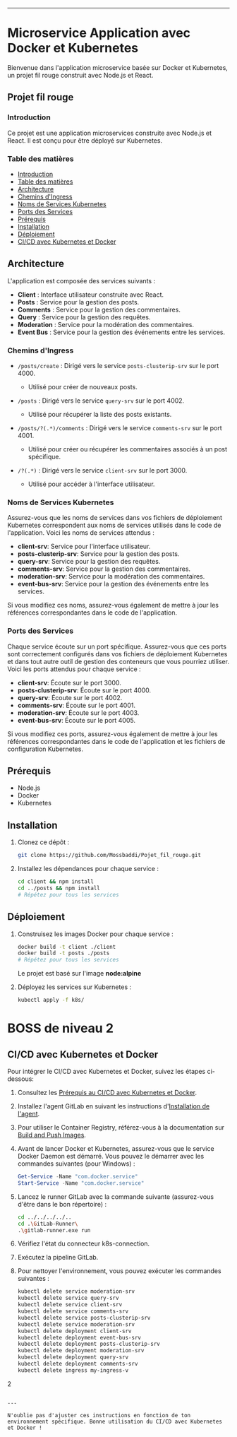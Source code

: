 
---

# Microservice Application avec Docker et Kubernetes

Bienvenue dans l'application microservice basée sur Docker et Kubernetes, un projet fil rouge construit avec Node.js et React.

## Projet fil rouge

### Introduction

Ce projet est une application microservices construite avec Node.js et React. Il est conçu pour être déployé sur Kubernetes.

### Table des matières

- [Introduction](#introduction)
- [Table des matières](#table-des-matières)
- [Architecture](#architecture)
- [Chemins d'Ingress](#chemins-dingress)
- [Noms de Services Kubernetes](#noms-de-services-kubernetes)
- [Ports des Services](#ports-des-services)
- [Prérequis](#prérequis)
- [Installation](#installation)
- [Déploiement](#déploiement)
- [CI/CD avec Kubernetes et Docker](#cicd-avec-kubernetes-et-docker)

## Architecture

L'application est composée des services suivants :

- **Client** : Interface utilisateur construite avec React.
- **Posts** : Service pour la gestion des posts.
- **Comments** : Service pour la gestion des commentaires.
- **Query** : Service pour la gestion des requêtes.
- **Moderation** : Service pour la modération des commentaires.
- **Event Bus** : Service pour la gestion des événements entre les services.

### Chemins d'Ingress

- `/posts/create` : Dirigé vers le service `posts-clusterip-srv` sur le port 4000.
	- Utilisé pour créer de nouveaux posts.

- `/posts` : Dirigé vers le service `query-srv` sur le port 4002.
	- Utilisé pour récupérer la liste des posts existants.

- `/posts/?(.*)/comments` : Dirigé vers le service `comments-srv` sur le port 4001.
	- Utilisé pour créer ou récupérer les commentaires associés à un post spécifique.

- `/?(.*)` : Dirigé vers le service `client-srv` sur le port 3000.
	- Utilisé pour accéder à l'interface utilisateur.

### Noms de Services Kubernetes

Assurez-vous que les noms de services dans vos fichiers de déploiement Kubernetes correspondent aux noms de services utilisés dans le code de l'application. Voici les noms de services attendus :

- **client-srv**: Service pour l'interface utilisateur.
- **posts-clusterip-srv**: Service pour la gestion des posts.
- **query-srv**: Service pour la gestion des requêtes.
- **comments-srv**: Service pour la gestion des commentaires.
- **moderation-srv**: Service pour la modération des commentaires.
- **event-bus-srv**: Service pour la gestion des événements entre les services.

Si vous modifiez ces noms, assurez-vous également de mettre à jour les références correspondantes dans le code de l'application.

### Ports des Services

Chaque service écoute sur un port spécifique. Assurez-vous que ces ports sont correctement configurés dans vos fichiers de déploiement Kubernetes et dans tout autre outil de gestion des conteneurs que vous pourriez utiliser. Voici les ports attendus pour chaque service :

- **client-srv**: Écoute sur le port 3000.
- **posts-clusterip-srv**: Écoute sur le port 4000.
- **query-srv**: Écoute sur le port 4002.
- **comments-srv**: Écoute sur le port 4001.
- **moderation-srv**: Écoute sur le port 4003.
- **event-bus-srv**: Écoute sur le port 4005.

Si vous modifiez ces ports, assurez-vous également de mettre à jour les références correspondantes dans le code de l'application et les fichiers de configuration Kubernetes.

## Prérequis

- Node.js
- Docker
- Kubernetes

## Installation

1. Clonez ce dépôt :
    ```bash
    git clone https://github.com/Mossbaddi/Pojet_fil_rouge.git
    ```

2. Installez les dépendances pour chaque service :
    ```bash
    cd client && npm install
    cd ../posts && npm install
    # Répétez pour tous les services
    ```

## Déploiement

1. Construisez les images Docker pour chaque service :
    ```bash
    docker build -t client ./client
    docker build -t posts ./posts
    # Répétez pour tous les services
    ```
   Le projet est basé sur l'image **node:alpine**

2. Déployez les services sur Kubernetes :
    ```bash
    kubectl apply -f k8s/
    ```
#  BOSS de niveau 2 
## CI/CD avec Kubernetes et Docker

Pour intégrer le CI/CD avec Kubernetes et Docker, suivez les étapes ci-dessous:

1. Consultez les [Prérequis au CI/CD avec Kubernetes et Docker](https://docs.gitlab.com/ee/user/clusters/agent/ci_cd_workflow.html).

2. Installez l'agent GitLab en suivant les instructions d'[Installation de l'agent](https://docs.gitlab.com/ee/user/clusters/agent/install/index.html#create-an-agent-configuration-file).

3. Pour utiliser le Container Registry, référez-vous à la documentation sur [Build and Push Images](https://docs.gitlab.com/ee/user/packages/container_registry/build_and_push_images.html).

4. Avant de lancer Docker et Kubernetes, assurez-vous que le service Docker Daemon est démarré. Vous pouvez le démarrer avec les commandes suivantes (pour Windows) :
    ```powershell
    Get-Service -Name "com.docker.service"
    Start-Service -Name "com.docker.service"
    ```

5. Lancez le runner GitLab avec la commande suivante (assurez-vous d'être dans le bon répertoire) :
    ```bash
    cd ../../../../..
    cd .\GitLab-Runner\
    .\gitlab-runner.exe run
    ```

6. Vérifiez l'état du connecteur k8s-connection.

7. Exécutez la pipeline GitLab.

8. Pour nettoyer l'environnement, vous pouvez exécuter les commandes suivantes :
    ```bash
    kubectl delete service moderation-srv
    kubectl delete service query-srv
    kubectl delete service client-srv
    kubectl delete service comments-srv
    kubectl delete service posts-clusterip-srv
    kubectl delete service moderation-srv
    kubectl delete deployment client-srv
    kubectl delete deployment event-bus-srv
    kubectl delete deployment posts-clusterip-srv
    kubectl delete deployment moderation-srv
    kubectl delete deployment query-srv
    kubectl delete deployment comments-srv
    kubectl delete ingress my-ingress-v

2

```

---

N'oublie pas d'ajuster ces instructions en fonction de ton environnement spécifique. Bonne utilisation du CI/CD avec Kubernetes et Docker !
